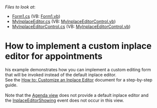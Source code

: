 <!-- default file list -->
*Files to look at*:

* [Form1.cs](./CS/SchedulerInplaceEditorExample/Form1.cs) (VB: [Form1.vb](./VB/SchedulerInplaceEditorExample/Form1.vb))
* [MyInplaceEditor.cs](./CS/SchedulerInplaceEditorExample/MyInplaceEditor.cs) (VB: [MyInplaceEditorControl.vb](./VB/SchedulerInplaceEditorExample/MyInplaceEditorControl.vb))
* [MyInplaceEditorControl.cs](./CS/SchedulerInplaceEditorExample/MyInplaceEditorControl.cs) (VB: [MyInplaceEditorControl.vb](./VB/SchedulerInplaceEditorExample/MyInplaceEditorControl.vb))
<!-- default file list end -->
# How to implement a custom inplace editor for appointments


<p>his example demonstrates how you can implement a custom editing form that will be invoked instead of the default inplace editor.<br> See the <a href="http://documentation.devexpress.com/#WindowsForms/CustomDocument2301"><u>How to: Customize an Inplace Editor</u></a> document for a step-by-step guide.<br><br>Note that the <a href="http://help.devexpress.com/#WindowsForms/CustomDocument115961">Agenda view</a> does not provide a default inplace editor and the <a href="http://help.devexpress.com/#WindowsForms/DevExpressXtraSchedulerSchedulerControl_InplaceEditorShowingtopic">InplaceEditorShowing</a> event does not occur in this view.</p>

<br/>


